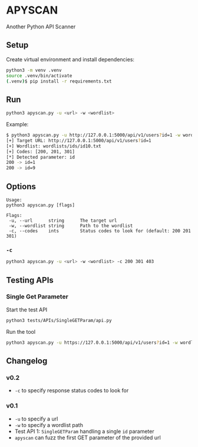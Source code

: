 # APYSCAN

Another Python API Scanner

## Setup

Create virtual environment and install dependencies:

```bash
python3 -m venv .venv
source .venv/bin/activate
(.venv)$ pip install -r requirements.txt
```

## Run

```bash
python3 apyscan.py -u <url> -w <wordlist>
```

Example:

```bash
$ python3 apyscan.py -u http://127.0.0.1:5000/api/v1/users?id=1 -w wordlists/ids/id10.txt
[+] Target URL: http://127.0.0.1:5000/api/v1/users?id=1
[+] Wordlist: wordlists/ids/id10.txt
[+] Codes: [200, 201, 301]
[*] Detected parameter: id
200 -> id=1
200 -> id=9
```

## Options

```text
Usage:
python3 apyscan.py [flags]

Flags:
 -u, --url      string      The target url
 -w, --wordlist string      Path to the wordlist
 -c, --codes    ints        Status codes to look for (default: 200 201 301)
```

### `-c`

```bash
python3 apyscan.py -u <url> -w <wordlist> -c 200 301 403
```

## Testing APIs

### Single Get Parameter

Start the test API

```bash
python3 tests/APIs/SingleGETParam/api.py
```

Run the tool

```bash
python3 apyscan.py -u https://127.0.0.1:5000/api/v1/users?id=1 -w wordlists/test.txt
```

## Changelog

### v0.2

- `-c` to specify response status codes to look for

### v0.1

- `-u` to specify a url
- `-w` to specify a wordlist path
- Test API 1: `SingleGETParam` handling a single `id` parameter
- `apyscan` can fuzz the first GET parameter of the provided url

